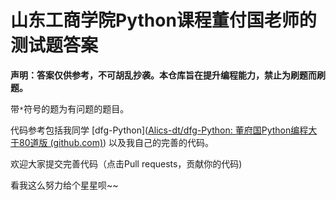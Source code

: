# 山东工商学院Python课程董付国老师的测试题答案

**声明：答案仅供参考，不可胡乱抄袭。本仓库旨在提升编程能力，禁止为刷题而刷题。**

带`*`符号的题为有问题的题目。

代码参考包括我同学 [dfg-Python]([Alics-dt/dfg-Python: 董府国Python编程大于80道版 (github.com)](https://github.com/Alics-dt/dfg-Python)) 以及我自己的完善的代码。

欢迎大家提交完善代码（点击Pull requests，贡献你的代码)

看我这么努力给个星星呗~~

